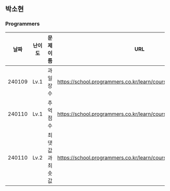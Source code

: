 
## 박소현
### Programmers
|날짜|난이도|문제 이름|URL|비고|
|----|----|----|----|----|
|240109|Lv.1|과일 장수|https://school.programmers.co.kr/learn/courses/30/lessons/135808|
|240110|Lv.1|추억 점수|https://school.programmers.co.kr/learn/courses/30/lessons/176963|
|240110|Lv.2|최댓값과 최솟값|https://school.programmers.co.kr/learn/courses/30/lessons/12939|

